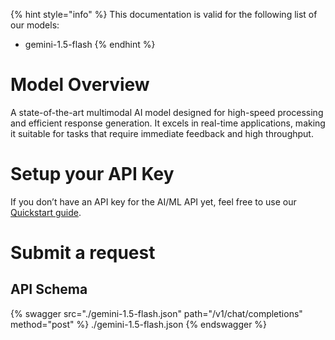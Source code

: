 [#references:start]: <> ({ "template": "openapi" })
{% hint style="info" %}
This documentation is valid for the following list of our models:
* gemini-1.5-flash
{% endhint %}

# Model Overview
A state-of-the-art multimodal AI model designed for high-speed processing and efficient response generation. It excels in real-time applications, making it suitable for tasks that require immediate feedback and high throughput.

# Setup your API Key
If you don’t have an API key for the AI/ML API yet, feel free to use our [Quickstart guide](https://docs.aimlapi.com/quickstart/setting-up).

# Submit a request
## API Schema
{% swagger src="./gemini-1.5-flash.json" path="/v1/chat/completions" method="post" %}
./gemini-1.5-flash.json
{% endswagger %}


[#references:end]: <> ({})